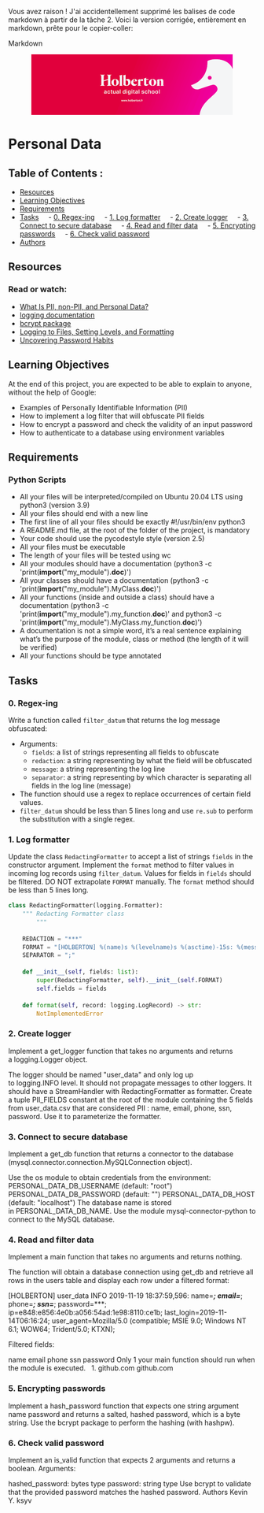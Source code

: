 Vous avez raison !  J'ai accidentellement supprimé les balises de code markdown à partir de la tâche 2.  Voici la version corrigée, entièrement en markdown, prête pour le copier-coller:

Markdown

 <div align="center"><img src="https://github.com/ksyv/holbertonschool-web_front_end/blob/main/baniere_holberton.png"></div> 

 # Personal Data 

 ## Table of Contents : 

 - [Resources](#Resources) 
 - [Learning Objectives](#Learning-Objectives) 
 - [Requirements](#Requirements) 
 - [Tasks](#Tasks) 
     - [0. Regex-ing](#subparagraph1) 
     - [1. Log formatter](#subparagraph2) 
     - [2. Create logger](#subparagraph3) 
     - [3. Connect to secure database](#subparagraph4) 
     - [4. Read and filter data](#subparagraph5) 
     - [5. Encrypting passwords](#subparagraph6) 
     - [6. Check valid password](#subparagraph7)
 - [Authors](#Authors) 

 ## Resources 
 ### Read or watch: 
 * [What Is PII, non-PII, and Personal Data?](https://piwik.pro/blog/what-is-pii-non-pii-and-personal-data/) 
 * [logging documentation](https://docs.python.org/3/library/logging.html) 
 * [bcrypt package](https://pypi.org/project/bcrypt/) 
 * [Logging to Files, Setting Levels, and Formatting](https://docs.python.org/3/howto/logging.html#logging-to-a-file)
 * [Uncovering Password Habits](https://www.netiq.com/communities/cool-solutions/uncovering-password-habits/)

 ## Learning Objectives 
 At the end of this project, you are expected to be able to explain to anyone, without the help of Google: 
 * Examples of Personally Identifiable Information (PII) 
 * How to implement a log filter that will obfuscate PII fields 
 * How to encrypt a password and check the validity of an input password 
 * How to authenticate to a database using environment variables 

 ## Requirements 
 ### Python Scripts 
 * All your files will be interpreted/compiled on Ubuntu 20.04 LTS using python3 (version 3.9) 
 * All your files should end with a new line 
 * The first line of all your files should be exactly #!/usr/bin/env python3 
 * A README.md file, at the root of the folder of the project, is mandatory 
 * Your code should use the pycodestyle style (version 2.5) 
 * All your files must be executable 
 * The length of your files will be tested using wc 
 * All your modules should have a documentation (python3 -c 'print(__import__("my_module").__doc__)') 
 * All your classes should have a documentation (python3 -c 'print(__import__("my_module").MyClass.__doc__)') 
 * All your functions (inside and outside a class) should have a documentation (python3 -c 'print(__import__("my_module").my_function.__doc__)' and python3 -c 'print(__import__("my_module").MyClass.my_function.__doc__)') 
 * A documentation is not a simple word, it’s a real sentence explaining what’s the purpose of the module, class or method (the length of it will be verified) 
 * All your functions should be type annotated 

 ## Tasks 
 ### 0. Regex-ing <a name="subparagraph1"></a> 

 Write a function called `filter_datum` that returns the log message obfuscated: 

 * Arguments:
    * `fields`: a list of strings representing all fields to obfuscate 
    * `redaction`: a string representing by what the field will be obfuscated 
    * `message`: a string representing the log line 
    * `separator`: a string representing by which character is separating all fields in the log line (message) 
 * The function should use a regex to replace occurrences of certain field values. 
 * `filter_datum` should be less than 5 lines long and use `re.sub` to perform the substitution with a single regex. 

 ### 1. Log formatter <a name="subparagraph2"></a> 

 Update the class `RedactingFormatter` to accept a list of strings `fields` in the constructor argument. 
 Implement the `format` method to filter values in incoming log records using `filter_datum`. Values for fields in `fields` should be filtered.
 DO NOT extrapolate `FORMAT` manually. The `format` method should be less than 5 lines long. 

 ```python
 class RedactingFormatter(logging.Formatter): 
     """ Redacting Formatter class 
         """ 

     REDACTION = "***" 
     FORMAT = "[HOLBERTON] %(name)s %(levelname)s %(asctime)-15s: %(message)s" 
     SEPARATOR = ";" 

     def __init__(self, fields: list):
         super(RedactingFormatter, self).__init__(self.FORMAT)
         self.fields = fields

     def format(self, record: logging.LogRecord) -> str: 
         NotImplementedError 
```

### 2. Create logger <a name="subparagraph3"></a>
Implement a get_logger function that takes no arguments and returns a logging.Logger object.

The logger should be named "user_data" and only log up to logging.INFO level. It should not propagate messages to other loggers. It should have a StreamHandler with RedactingFormatter as formatter.
Create a tuple PII_FIELDS constant at the root of the module containing the 5 fields from user_data.csv that are considered PII : name, email, phone, ssn, password. Use it to parameterize the formatter.


### 3. Connect to secure database <a name="subparagraph4"></a>
Implement a get_db function that returns a connector to the database (mysql.connector.connection.MySQLConnection object).

Use the os module to obtain credentials from the environment:
PERSONAL_DATA_DB_USERNAME (default: "root")
PERSONAL_DATA_DB_PASSWORD (default: "")
PERSONAL_DATA_DB_HOST (default: "localhost")
The database name is stored in PERSONAL_DATA_DB_NAME.
Use the module mysql-connector-python to connect to the MySQL database.

### 4. Read and filter data <a name="subparagraph5"></a>
Implement a main function that takes no arguments and returns nothing.

The function will obtain a database connection using get_db and retrieve all rows in the users table and display each row under a filtered format:

[HOLBERTON] user_data INFO 2019-11-19 18:37:59,596: name=***; email=***; phone=***; ssn=***; password=***; ip=e848:e856:4e0b:a056:54ad:1e98:8110:ce1b; last_login=2019-11-14T06:16:24; user_agent=Mozilla/5.0 (compatible; MSIE 9.0; Windows NT 6.1; WOW64; Trident/5.0; KTXN);

Filtered fields:

name
email
phone
ssn
password
Only 1  your main function should run when the module is executed.   
1.
github.com
github.com

### 5. Encrypting passwords <a name="subparagraph6"></a>
Implement a hash_password function that expects one string argument name password and returns a salted, hashed password, which is a byte string.
Use the bcrypt package to perform the hashing (with hashpw).

### 6. Check valid password <a name="subparagraph7"></a>
Implement an is_valid function that expects 2 arguments and returns a boolean.
Arguments:

hashed_password: bytes type
password: string type Use bcrypt to validate that the provided password matches the hashed password.
Authors
Kevin Y. ksyv